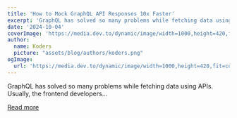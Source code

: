 ```yaml
---
title: 'How to Mock GraphQL API Responses 10x Faster'
excerpt: 'GraphQL has solved so many problems while fetching data using APIs.  Usually, the frontend developers...'
date: '2024-10-04'
coverImage: 'https://media.dev.to/dynamic/image/width=1000,height=420,fit=cover,gravity=auto,format=auto/https%3A%2F%2Fdev-to-uploads.s3.amazonaws.com%2Fuploads%2Farticles%2Ffy3marsylh0xembrjqmn.png'
author:
  name: Koders
  picture: "assets/blog/authors/koders.png"
ogImage:
  url: 'https://media.dev.to/dynamic/image/width=1000,height=420,fit=cover,gravity=auto,format=auto/https%3A%2F%2Fdev-to-uploads.s3.amazonaws.com%2Fuploads%2Farticles%2Ffy3marsylh0xembrjqmn.png'
---
```


GraphQL has solved so many problems while fetching data using APIs.  Usually, the frontend developers...

[Read more](https://dev.to/requestly/how-to-mock-graphql-api-responses-10x-faster-3bgm)
